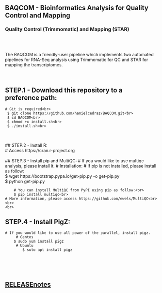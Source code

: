 
## BAQCOM - Bioinformatics Analysis for Quality Control and Mapping <br>
### Quality Control (Trimmomatic) and Mapping (STAR)
<br>
<br>

The BAQCOM is a friendly-user pipeline which implements two automated pipelines for RNA-Seq analysis using Trimmomatic for QC and  STAR for mapping the transcriptomes.
<br>
<br>
<br>
## STEP.1 - Download this repository to a preference path:<br>
	# Git is required<br>
	 $ git clone https://github.com/hanielcedraz/BAQCOM.git<br>
	 $ cd BAQCOM<br>
	 $ chmod +x install.sh<br>
	 $ ./install.sh<br>
<br>
<br>
## STEP.2 - Install R: <br>
	# Access https://cran.r-project.org
<br>
<br>
## STEP.3 - Install pip and MultiQC:
	# If you would like to use multiqc analysis, please install it.
	# Installation:
	# If pip is not installed, please install as follow:<br>
		$ wget https://bootstrap.pypa.io/get-pip.py -o get-pip.py<br>
		$ python get-pip.py<br>
	    
        # You can install MultiQC from PyPI using pip as follow:<br>
		$ pip install multiqc<br>
	# More information, please access https://github.com/ewels/MultiQC<br>
	<br>
	<br>

## STEP.4 - Install PigZ:
	# If you would like to use all power of the parallel, install pigz.
	     # Centos
		$ sudo yum install pigz
	     # Ubuntu
	     	$ suto apt install pigz
<br>
<br>
<br>

## <a href="https://github.com/hanielcedraz/BAQCOM/blob/47ef1813f68f6c79f51e59a126024ab5d6ce1b3f/RELEASE_notes.md">RELEASEnotes</a>
